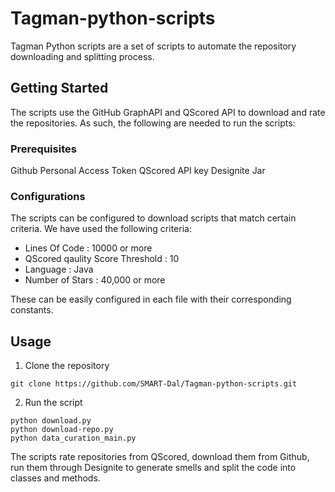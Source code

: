 # Tagman-python-scripts

Tagman Python scripts are a set of scripts to automate the repository downloading and splitting process. 

## Getting Started 

The scripts use the GitHub GraphAPI and QScored API to download and rate the repositories. As such, the following are needed to run the scripts:

### Prerequisites

Github Personal Access Token 
QScored API key
Designite Jar

### Configurations

The scripts can be configured to download scripts that match certain criteria. We have used the following criteria:

 * Lines Of Code : 10000 or more
 * QScored qaulity Score Threshold : 10
 * Language : Java
 * Number of Stars : 40,000 or more

These can be easily configured in each file with their corresponding constants. 

## Usage

1. Clone the repository 

``` console
git clone https://github.com/SMART-Dal/Tagman-python-scripts.git
```

2. Run the script

``` console
python download.py
python download-repo.py
python data_curation_main.py
```

The scripts rate repositories from QScored, download them from Github, run them through Designite to generate smells and split the code into classes and methods. 
